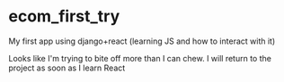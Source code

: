 # ecom_first_try
My first app using django+react (learning JS and how to interact with it)

Looks like I'm trying to bite off more than I can chew. I will return to the project as soon as I learn React
